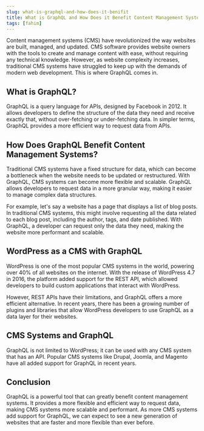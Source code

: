 ```yaml
---
slug: what-is-graphql-and-how-does-it-benifit
title: What is GraphQL and How Does it Benefit Content Management Systems?
tags: [fahim]
---
```


Content management systems (CMS) have revolutionized the way websites are built, managed, and updated. CMS software provides website owners with the tools to create and manage content with ease, without requiring any technical knowledge. However, as website complexity increases, traditional CMS systems have struggled to keep up with the demands of modern web development. This is where GraphQL comes in.

<!-- truncate -->

## What is GraphQL?

GraphQL is a query language for APIs, designed by Facebook in 2012. It allows developers to define the structure of the data they need and receive exactly that, without over-fetching or under-fetching data. In simpler terms, GraphQL provides a more efficient way to request data from APIs.

## How Does GraphQL Benefit Content Management Systems?

Traditional CMS systems have a fixed structure for data, which can become a bottleneck when the website needs to be updated or restructured. With GraphQL, CMS systems can become more flexible and scalable. GraphQL allows developers to request data in a more granular way, making it easier to manage complex data structures.

For example, let's say a website has a page that displays a list of blog posts. In traditional CMS systems, this might involve requesting all the data related to each blog post, including the author, tags, and date published. With GraphQL, a developer can request only the data they need, making the website more performant and scalable.

## WordPress as a CMS with GraphQL

WordPress is one of the most popular CMS systems in the world, powering over 40% of all websites on the internet. With the release of WordPress 4.7 in 2016, the platform added support for the REST API, which allowed developers to build custom applications that interact with WordPress.

However, REST APIs have their limitations, and GraphQL offers a more efficient alternative. In recent years, there has been a growing number of plugins and libraries that allow WordPress developers to use GraphQL as a data layer for their websites.

## CMS Systems and GraphQL

GraphQL is not limited to WordPress; it can be used with any CMS system that has an API. Popular CMS systems like Drupal, Joomla, and Magento have all added support for GraphQL in recent years.

## Conclusion

GraphQL is a powerful tool that can greatly benefit content management systems. It provides a more flexible and efficient way to request data, making CMS systems more scalable and performant. As more CMS systems add support for GraphQL, we can expect to see a new generation of websites that are faster and more flexible than ever before.
